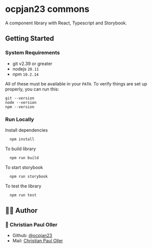 # ocpjan23 commons

A component library with React, Typescript and Storybook.


## Getting Started

### System Requirements

- git v2.39 or greater
- nodejs `20.11`
- npm `10.2.14`

All of these must be available in your `PATH`. To verify things are set up
properly, you can run this:

```shell
git --version
node --version
npm --version
```


###  Run Locally

Install dependencies

```bash
  npm install
```

To build library

```bash
  npm run build
```

To start storybook

```bash
  npm run storybook
```

To test the library

```bash
  npm run test 
```

<!-- Contact -->

## 👨‍💻 Author
### 👤 Christian Paul Oller
- Github: [@ocpjan23](https://github.com/ocpjan23)
- Mail: [Christian Paul Oller](mailto:christianpauloller@gmail.com)
